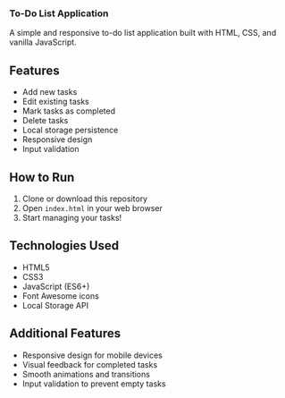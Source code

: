 ### To-Do List Application

A simple and responsive to-do list application built with HTML, CSS, and vanilla JavaScript.

## Features

- Add new tasks
- Edit existing tasks
- Mark tasks as completed
- Delete tasks
- Local storage persistence
- Responsive design
- Input validation

## How to Run

1. Clone or download this repository
2. Open `index.html` in your web browser
3. Start managing your tasks!

## Technologies Used

- HTML5
- CSS3
- JavaScript (ES6+)
- Font Awesome icons
- Local Storage API

## Additional Features

- Responsive design for mobile devices
- Visual feedback for completed tasks
- Smooth animations and transitions
- Input validation to prevent empty tasks
